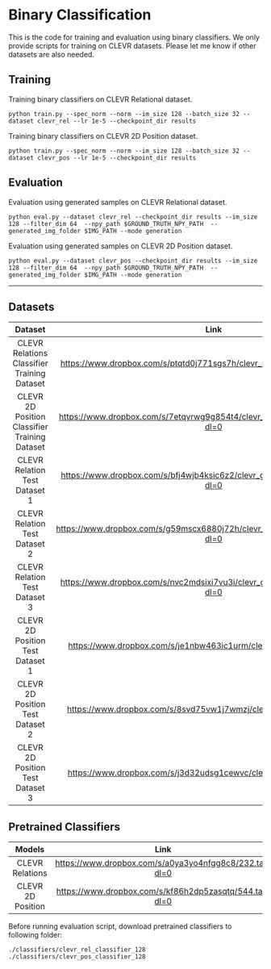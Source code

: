 # Binary Classification

This is the code for training and evaluation using binary classifiers.
We only provide scripts for training on CLEVR datasets. Please let me know if other datasets
are also needed.

## Training
Training binary classifiers on CLEVR Relational dataset.
```
python train.py --spec_norm --norm --im_size 128 --batch_size 32 --dataset clevr_rel --lr 1e-5 --checkpoint_dir results
```
Training binary classifiers on CLEVR 2D Position dataset.
```
python train.py --spec_norm --norm --im_size 128 --batch_size 32 --dataset clevr_pos --lr 1e-5 --checkpoint_dir results
```

## Evaluation
Evaluation using generated samples on CLEVR Relational dataset.
```
python eval.py --dataset clevr_rel --checkpoint_dir results --im_size 128 --filter_dim 64  --npy_path $GROUND_TRUTH_NPY_PATH  --generated_img_folder $IMG_PATH --mode generation
```
Evaluation using generated samples on CLEVR 2D Position dataset.
```
python eval.py --dataset clevr_pos --checkpoint_dir results --im_size 128 --filter_dim 64  --npy_path $GROUND_TRUTH_NPY_PATH  --generated_img_folder $IMG_PATH --mode generation
```
<hr>


## Datasets
|                    Dataset                    | Link | 
|:---------------------------------------------:| :---: | 
|  CLEVR Relations Classifier Training Dataset  | https://www.dropbox.com/s/ptqtd0j771sgs7h/clevr_rel_128_30000.pickle?dl=0|
| CLEVR 2D Position Classifier Training Dataset | https://www.dropbox.com/s/7etqyrwg9g854t4/clevr_pos_data_128_30000.npz?dl=0|
|         CLEVR Relation Test Dataset 1         | https://www.dropbox.com/s/bfj4wjb4ksic6z2/clevr_generation_1_relations.npz?dl=0|
|         CLEVR Relation Test Dataset 2         | https://www.dropbox.com/s/g59mscx6880j72h/clevr_generation_2_relations.npz?dl=0|
|         CLEVR Relation Test Dataset 3         | https://www.dropbox.com/s/nvc2mdsixi7vu3i/clevr_generation_3_relations.npz?dl=0|
|         CLEVR 2D Position Test Dataset 1         | https://www.dropbox.com/s/je1nbw463ic1urm/clevr_pos_5000_1.npz?dl=0|
|         CLEVR 2D Position Test Dataset 2         | https://www.dropbox.com/s/8svd75vw1j7wmzj/clevr_pos_5000_2.npz?dl=0|
|         CLEVR 2D Position Test Dataset 3         | https://www.dropbox.com/s/j3d32udsg1cewvc/clevr_pos_5000_3.npz?dl=0|

## Pretrained Classifiers
|      Models       | Link | 
|:-----------------:| :---: | 
|  CLEVR Relations  | https://www.dropbox.com/s/a0ya3yo4nfgg8c8/232.tar?dl=0|
| CLEVR 2D Position | https://www.dropbox.com/s/kf86h2dp5zasqtq/544.tar?dl=0|

Before running evaluation script, download pretrained classifiers to following folder:
```
./classifiers/clevr_rel_classifier_128
./classifiers/clevr_pos_classifier_128
```